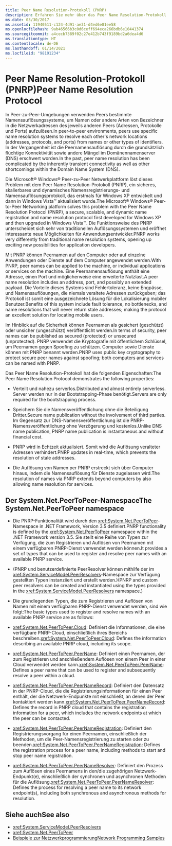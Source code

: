 ```yaml
---
title: Peer Name Resolution-Protokoll (PNRP)
description: Erfahren Sie mehr über das Peer Name Resolution-Protokoll (PNRP), ein sicheres, skalierbares und dynamisches Protokoll für die Namensregistrierung und -auflösung.
ms.date: 03/30/2017
ms.assetid: 11940511-c124-4d91-ae31-d4ed6e81ee58
ms.openlocfilehash: 9ab46566b3c0d6ceff694eca266bdb6e10441374
ms.sourcegitcommit: a4cecb7389f02c27e412b743f9189bd2a6dea4d6
ms.translationtype: HT
ms.contentlocale: de-DE
ms.lasthandoff: 01/14/2021
ms.locfileid: "98191234"
---
```

# <a name="peer-name-resolution-protocol"></a><span data-ttu-id="0a51c-103">Peer Name Resolution-Protokoll (PNRP)</span><span class="sxs-lookup"><span data-stu-id="0a51c-103">Peer Name Resolution Protocol</span></span>

<span data-ttu-id="0a51c-104">In Peer-zu-Peer-Umgebungen verwenden Peers bestimmte Namensauflösungssysteme, um Namen oder andere Arten von Bezeichner in die Netzwerkadressen des jeweils anderen Peers (Adressen, Protokolle und Ports) aufzulösen.</span><span class="sxs-lookup"><span data-stu-id="0a51c-104">In peer-to-peer environments, peers use specific name resolution systems to resolve each other's network locations (addresses, protocols, and ports) from names or other types of identifiers.</span></span> <span data-ttu-id="0a51c-105">In der Vergangenheit ist die Peernamensauflösung durch die grundsätzlich flüchtige Konnektivität sowie andere Mängel im Domänennamenserver (DNS) erschwert worden.</span><span class="sxs-lookup"><span data-stu-id="0a51c-105">In the past, peer name resolution has been complicated by the inherently transient connectivity as well as other shortcomings within the Domain Name System (DNS).</span></span>  
  
 <span data-ttu-id="0a51c-106">Die Microsoft® Windows® Peer-zu-Peer Netwerkplattform löst dieses Problem mit dem Peer Name Resolution-Protokoll (PNRP), ein sicheres, skalierbares und dynamisches Namensregistrierungs- und Namensauflösungsprotokoll, das erstmals für Windows XP entwickelt und dann in Windows Vista™ aktualisiert wurde.</span><span class="sxs-lookup"><span data-stu-id="0a51c-106">The Microsoft® Windows® Peer-to-Peer Networking platform solves this problem with the Peer Name Resolution Protocol (PNRP), a secure, scalable, and dynamic name registration and name resolution protocol first developed for Windows XP and then upgraded in Windows Vista™.</span></span> <span data-ttu-id="0a51c-107">Die Funktionsweise des PNRP unterscheidet sich sehr von traditionellen Auflösungssystemen und eröffnet interessante neue Möglichkeiten für Anwendungsentwickler.</span><span class="sxs-lookup"><span data-stu-id="0a51c-107">PNRP works very differently from traditional name resolution systems, opening up exciting new possibilities for application developers.</span></span>  
  
 <span data-ttu-id="0a51c-108">Mit PNRP können Peernamen auf den Computer oder auf einzelne Anwendungen oder Dienste auf dem Computer angewendet werden.</span><span class="sxs-lookup"><span data-stu-id="0a51c-108">With PNRP, peer names can be applied to the machine, or individual applications or services on the machine.</span></span> <span data-ttu-id="0a51c-109">Eine Peernamensauflösung enthält eine Adresse, einen Port und möglicherweise eine erweiterte Nutzlast.</span><span class="sxs-lookup"><span data-stu-id="0a51c-109">A peer name resolution includes an address, port, and possibly an extended payload.</span></span> <span data-ttu-id="0a51c-110">Die Vorteile dieses Systems sind Fehlertoleranz, keine Engpässe, und Namensauflösungen, die niemals veraltete Adressen zurückgeben; das Protokoll ist somit eine ausgezeichnete Lösung für die Lokalisierung mobiler Benutzer.</span><span class="sxs-lookup"><span data-stu-id="0a51c-110">Benefits of this system include fault tolerance, no bottlenecks, and name resolutions that will never return stale addresses; making the protocol an excellent solution for locating mobile users.</span></span>  
  
 <span data-ttu-id="0a51c-111">Im Hinblick auf die Sicherheit können Peernamen als gesichert (geschützt) oder unsicher (ungeschützt) veröffentlicht werden.</span><span class="sxs-lookup"><span data-stu-id="0a51c-111">In terms of security, peer names can be published as secured (protected) or unsecured (unprotected).</span></span> <span data-ttu-id="0a51c-112">PNRP verwendet die Kryptografie mit öffentlichem Schlüssel, um Peernamen gegen Spoofing zu schützen. Computer sowie Dienste können mit PNRP benannt werden.</span><span class="sxs-lookup"><span data-stu-id="0a51c-112">PNRP uses public key cryptography to protect secure peer names against spoofing; both computers and services can be named with PNRP.</span></span>  
  
<span data-ttu-id="0a51c-113">Das Peer Name Resolution-Protokoll hat die folgenden Eigenschaften:</span><span class="sxs-lookup"><span data-stu-id="0a51c-113">The Peer Name Resolution Protocol demonstrates the following properties:</span></span>  
  
- <span data-ttu-id="0a51c-114">Verteilt und nahezu serverlos.</span><span class="sxs-lookup"><span data-stu-id="0a51c-114">Distributed and almost entirely serverless.</span></span> <span data-ttu-id="0a51c-115">Server werden nur in der Bootstrapping-Phase benötigt.</span><span class="sxs-lookup"><span data-stu-id="0a51c-115">Servers are only required for the bootstrapping process.</span></span>  
  
- <span data-ttu-id="0a51c-116">Speichern Sie die Namensveröffentlichung ohne die Beteiligung Dritter.</span><span class="sxs-lookup"><span data-stu-id="0a51c-116">Secure name publication without the involvement of third parties.</span></span> <span data-ttu-id="0a51c-117">Im Gegensatz zur DNS-Namensveröffentlichung ist die PNRP-Namensveröffentlichung ohne Verzögerung und kostenlos.</span><span class="sxs-lookup"><span data-stu-id="0a51c-117">Unlike DNS name publication, PNRP name publication is instantaneous and without financial cost.</span></span>  
  
- <span data-ttu-id="0a51c-118">PNRP wird in Echtzeit aktualisiert. Somit wird die Auflösung veralteter Adressen verhindert.</span><span class="sxs-lookup"><span data-stu-id="0a51c-118">PNRP updates in real-time, which prevents the resolution of stale addresses.</span></span>  
  
- <span data-ttu-id="0a51c-119">Die Auflösung von Namen per PNRP erstreckt sich über Computer hinaus, indem die Namensauflösung für Dienste zugelassen wird.</span><span class="sxs-lookup"><span data-stu-id="0a51c-119">The resolution of names via PNRP extends beyond computers by also allowing name resolution for services.</span></span>  
  
## <a name="the-systemnetpeertopeer-namespace"></a><span data-ttu-id="0a51c-120">Der System.Net.PeerToPeer-Namespace</span><span class="sxs-lookup"><span data-stu-id="0a51c-120">The System.Net.PeerToPeer namespace</span></span>  
  
- <span data-ttu-id="0a51c-121">Die PNRP-Funktionalität wird durch den <xref:System.Net.PeerToPeer>-Namespace in .NET Framework, Version 3.5 definiert.</span><span class="sxs-lookup"><span data-stu-id="0a51c-121">PNRP functionality is defined by the <xref:System.Net.PeerToPeer> namespace within the .NET Framework version 3.5.</span></span> <span data-ttu-id="0a51c-122">Sie stellt eine Reihe von Typen zur Verfügung, die zum Registrieren und Auflösen von Peernamen mit einem verfügbaren PNRP-Dienst verwendet werden können.</span><span class="sxs-lookup"><span data-stu-id="0a51c-122">It provides a set of types that can be used to register and resolve peer names with an available PNRP service.</span></span>  
  
- <span data-ttu-id="0a51c-123">(PNRP und benutzerdefinierte PeerResolver können mithilfe der im <xref:System.ServiceModel.PeerResolvers>-Namespace zur Verfügung gestellten Typen instanziiert und erstellt werden.)</span><span class="sxs-lookup"><span data-stu-id="0a51c-123">(PNRP and custom peer resolvers can be created and instantiated using the types provided in the <xref:System.ServiceModel.PeerResolvers> namespace.)</span></span>  
  
- <span data-ttu-id="0a51c-124">Die grundlegenden Typen, die zum Registrieren und Auflösen von Namen mit einem verfügbaren PNRP-Dienst verwendet werden, sind wie folgt:</span><span class="sxs-lookup"><span data-stu-id="0a51c-124">The basic types used to register and resolve names with an available PNRP service are as follows:</span></span>  
  
- <span data-ttu-id="0a51c-125"><xref:System.Net.PeerToPeer.Cloud>: Definiert die Informationen, die eine verfügbare PNRP-Cloud, einschließlich ihres Bereichs beschreiben.</span><span class="sxs-lookup"><span data-stu-id="0a51c-125"><xref:System.Net.PeerToPeer.Cloud>: Defines the information describing an available PNRP cloud, including its scope.</span></span>  
  
- <span data-ttu-id="0a51c-126"><xref:System.Net.PeerToPeer.PeerName>: Definiert einen Peernamen, der zum Registrieren und anschließendem Auflösen von einem Peer in einer Cloud verwendet werden kann.</span><span class="sxs-lookup"><span data-stu-id="0a51c-126"><xref:System.Net.PeerToPeer.PeerName>: Defines a peer name that can be used to register and subsequently resolve a peer within a cloud.</span></span>  
  
- <span data-ttu-id="0a51c-127"><xref:System.Net.PeerToPeer.PeerNameRecord>: Definiert den Datensatz in der PNRP-Cloud, die die Registrierungsinformationen für einen Peer enthält, der die Netzwerk-Endpunkte mit einschließt, an denen der Peer kontaktiert werden kann.</span><span class="sxs-lookup"><span data-stu-id="0a51c-127"><xref:System.Net.PeerToPeer.PeerNameRecord>: Defines the record in PNRP cloud that contains the registration information for a peer, which includes the network endpoints at which the peer can be contacted.</span></span>  
  
- <span data-ttu-id="0a51c-128"><xref:System.Net.PeerToPeer.PeerNameRegistration>: Definiert den Registrierungsvorgang für einen Peernamen, einschließlich der Methoden, um die Peer-Namensregistrierung zu starten oder zu beenden.</span><span class="sxs-lookup"><span data-stu-id="0a51c-128"><xref:System.Net.PeerToPeer.PeerNameRegistration>: Defines the registration process for a peer name, including methods to start and stop peer name registration.</span></span>  
  
- <span data-ttu-id="0a51c-129"><xref:System.Net.PeerToPeer.PeerNameResolver>: Definiert den Prozess zum Auflösen eines Peernamens in den/die zugehörigen Netzwerk-Endpunkt(e), einschließlich der synchronen und asynchronen Methoden für die Auflösung.</span><span class="sxs-lookup"><span data-stu-id="0a51c-129"><xref:System.Net.PeerToPeer.PeerNameResolver>: Defines the process for resolving a peer name to its network endpoint(s), including both synchronous and asynchronous methods for resolution.</span></span>  
  
## <a name="see-also"></a><span data-ttu-id="0a51c-130">Siehe auch</span><span class="sxs-lookup"><span data-stu-id="0a51c-130">See also</span></span>

- <xref:System.ServiceModel.PeerResolvers>
- <xref:System.Net.PeerToPeer>
- [<span data-ttu-id="0a51c-131">Beispiele zur Netzwerkprogrammierung</span><span class="sxs-lookup"><span data-stu-id="0a51c-131">Network Programming Samples</span></span>](network-programming-samples.md)

